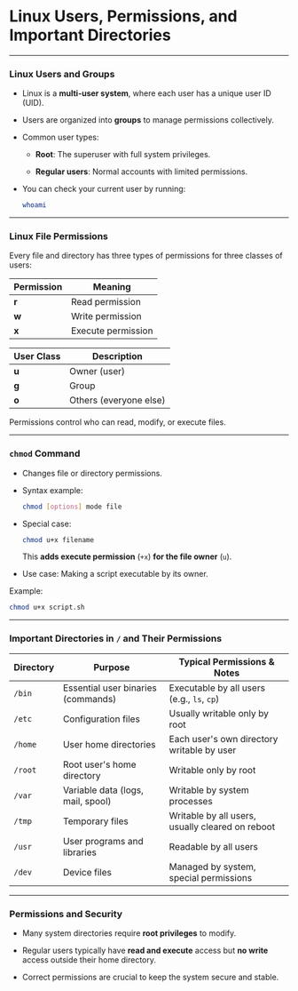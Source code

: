#  Linux Users, Permissions, and Important Directories
---

### Linux Users and Groups

- Linux is a **multi-user system**, where each user has a unique user ID (UID).
    
- Users are organized into **groups** to manage permissions collectively.
    
- Common user types:
    
    - **Root**: The superuser with full system privileges.
        
    - **Regular users**: Normal accounts with limited permissions.
        
- You can check your current user by running:
    
    ```bash
    whoami
    ```
    

---

### Linux File Permissions

Every file and directory has three types of permissions for three classes of users:

|Permission|Meaning|
|---|---|
|**r**|Read permission|
|**w**|Write permission|
|**x**|Execute permission|

|User Class|Description|
|---|---|
|**u**|Owner (user)|
|**g**|Group|
|**o**|Others (everyone else)|

Permissions control who can read, modify, or execute files.

---

### `chmod` Command

- Changes file or directory permissions.
    
- Syntax example:
    
    ```bash
    chmod [options] mode file
    ```
    
- Special case:
    
    ```bash
    chmod u+x filename
    ```
    
    This **adds execute permission** (`+x`) **for the file owner** (`u`).
    
- Use case: Making a script executable by its owner.
    

Example:

```bash
chmod u+x script.sh
```

---

### Important Directories in `/` and Their Permissions

|Directory|Purpose|Typical Permissions & Notes|
|---|---|---|
|`/bin`|Essential user binaries (commands)|Executable by all users (e.g., `ls`, `cp`)|
|`/etc`|Configuration files|Usually writable only by root|
|`/home`|User home directories|Each user's own directory writable by user|
|`/root`|Root user's home directory|Writable only by root|
|`/var`|Variable data (logs, mail, spool)|Writable by system processes|
|`/tmp`|Temporary files|Writable by all users, usually cleared on reboot|
|`/usr`|User programs and libraries|Readable by all users|
|`/dev`|Device files|Managed by system, special permissions|

---

### Permissions and Security

- Many system directories require **root privileges** to modify.
    
- Regular users typically have **read and execute** access but **no write** access outside their home directory.
    
- Correct permissions are crucial to keep the system secure and stable.
    
